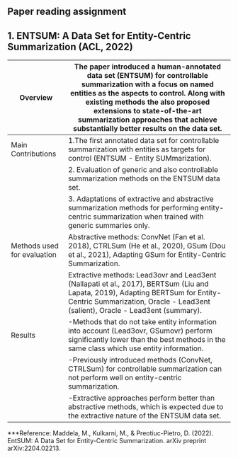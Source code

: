 ## Paper reading assignment
## 1. ENTSUM: A Data Set for Entity-Centric Summarization (ACL, 2022)

| Overview  | The paper introduced a human-annotated data set (ENTSUM) for controllable summarization with a focus on named entities as the aspects to control. Along      with existing methods the also proposed extensions to state-of-the-art summarization approaches that achieve substantially better results on the data set. |
| --- | --- |
| Main Contributions  | 1.The first annotated data set for controllable summarization with entities as targets for control (ENTSUM - Entity SUMmarization).|
|                     | 2. Evaluation of generic and also controllable summarization methods on the ENTSUM data set.|
|                     | 3. Adaptations of extractive and abstractive summarization methods for performing entity-centric summarization when trained with generic summaries only.|
| Methods used for evaluation  | Abstractive methods: ConvNet (Fan et al. 2018), CTRLSum (He et al., 2020), GSum (Dou et al., 2021), Adapting GSum for Entity-Centric Summarization.|
|                              | Extractive methods: Lead3ovr and Lead3ent (Nallapati et al., 2017), BERTSum (Liu and Lapata, 2019), Adapting BERTSum for Entity-Centric Summarization, Oracle - Lead3ent (salient), Oracle - Lead3ent (summary).|
| Results  | -Methods that do not take entity information into account (Lead3ovr, GSumovr) perform significantly lower than the best methods in the same class which use entity information. |
|          | -Previously introduced methods (ConvNet, CTRLSum) for controllable summarization can not perform well on entity-centric summarization. |
|          | -Extractive approaches perform better than abstractive methods, which is expected due to the extractive nature of the ENTSUM data set. |

***Reference: Maddela, M., Kulkarni, M., & Preotiuc-Pietro, D. (2022). EntSUM: A Data Set for Entity-Centric Summarization. arXiv preprint arXiv:2204.02213.
